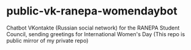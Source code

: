 # public-vk-ranepa-womendaybot
Chatbot VKontakte (Russian social network) for the RANEPA Student Council, sending greetings for International Women's Day (This repo is public mirror of my private repo)
